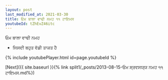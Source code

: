 ```yaml
---
layout: post
last_modified_at: 2021-03-30
title: ਓਮ ਬਾਲਾ ਵਾਢੀ ਨਮਹ ੧੧ ਟਾਇਮਸ
youtubeId: tZhEvZ46itc
---
```

 
 
 ਓਮ ਬਾਲਾ ਵਾਢੀ ਨਮਹ  
 
 -  ਜਿਸਦੀ ਬਹੁਤ ਵੱਡੀ ਤਾਕਤ ਹੈ 
 
  
 
  
 
 
 
 
 
 


{% include youtubePlayer.html id=page.youtubeId %}
 
[Next]({{ site.baseurl }}{% link  split1/_posts/2013-08-15-ਓਮ ਸ੍ਰਵਸਯ੍ਯ ਨਮਹ ੧੧ ਟਾਇਮਸ.md%})
 
